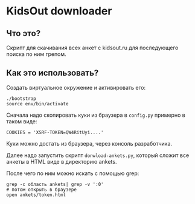 KidsOut downloader
==================

Что это?
--------
Скрипт для скачивания всех анкет с kidsout.ru для последующего поиска по ним грепом.

Как это использовать?
---------------------

Создать виртуальное окружение и активировать его:

    ./bootstrap
    source env/bin/activate

Сначала надо скопировать куки из браузера в `config.py` примерно в таком виде:

    COOKIES = 'XSRF-TOKEN=QW4RitUyi....'

Куки можно достать из браузера, через консоль разработчика.

Далее надо запустить скрипт `donwload-ankets.py`, который сложит все анкеты в
HTML виде в директорию ankets.


После чего по ним можно искать с помощью grep:

    grep -c область ankets| grep -v ':0'
    # потом открыть в браузере
    open ankets/token.html
